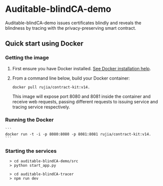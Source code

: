 # Auditable-blindCA-demo

Auditable-blindCA-demo issues certificates blindly and reveals the blindness by tracing with the privacy-preserving smart contract. 

## Quick start using Docker

### Getting the image

1. First ensure you have Docker installed. [See Docker installation help](https://docs.docker.com/install/).

2. From a command line below, build your Docker container:
    
    ```
    docker pull rujia/contract-kit:v14.
    ```

    This image will expose port 8080 and 8081 inside the container and receive web requests, passing different requests to issuing service and tracing service respectively.

### Running the Docker

    ```
    docker run -t -i -p 8080:8080 -p 8081:8081 rujia/contract-kit:v14.
    ```

### Starting  the services
 
 ```
   > cd auditable-blindCA-demo/src
   > python start_app.py 
    
   > cd auditable-blindCA-tracer
   > npm run dev 
   ```